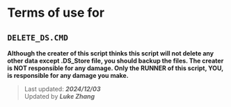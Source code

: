 # Terms of use for
## `DELETE_DS.CMD`
**Although the creater of this script thinks this script will not delete any other data except .DS_Store file, you should backup the files. The creater is NOT responsible for any damage. Only the RUNNER of this script, YOU, is responsible for any damage you make.**
> Last updated: _**2024/12/03**_  
> Updated by _**Luke Zhang**_
